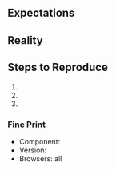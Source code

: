 ## Expectations

<!--
  I showed up, expecting to have my mind blown.
-->

## Reality

<!--
  But all I got was this lousy {insert screenshot}.
-->

## Steps to Reproduce

1.
1.
1.

<!--
  BONUS POINTS: spin up and share an example via
  https://codesandbox.io/s/github/zendeskgarden/react-components/tree/master/examples/codesandbox/garden-create-react-app or https://codesandbox.io/s/new or https://stackblitz.com/fork/react.
-->

### Fine Print

- Component: <!-- buttons -->
- Version: <!-- your issue might already be fixed with the latest version -->
- Browsers: all
